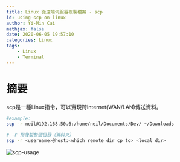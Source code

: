 ```yaml
---
title: Linux 從遠端伺服器複製檔案 - scp
id: using-scp-on-linux
author: Yi-Min Cai
mathjax: false
date: 2020-06-05 19:57:10
categories: Linux
tags:
    - Linux
    - Terminal
---
```

# 摘要
scp是一種Linux指令，可以實現跨Internet(WAN/LAN)傳送資料。
<!-- more -->

```bash
#example:
scp -r neil@192.168.50.6:/home/neil/Documents/Dev/ ~/Downloads
```

```bash
# -r 指複製整個目錄（資料夾）
scp -r <username>@host:<which remote dir cp to> <local dir>
```

![scp-usage](https://firebasestorage.googleapis.com/v0/b/hexo-neil-blog-db.appspot.com/o/blog-img%2Fusing-scp-on-linux%2Fscp-usage.png?alt=media&token=4fddb05a-0e93-471c-ba0f-53b769e29b66)